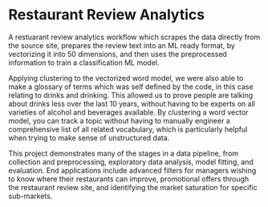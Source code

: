 # Restaurant Review Analytics

A restuarant review analytics workflow which scrapes the data directly from the source site, prepares the review text into an ML ready format, by vectorizing it into 50 dimensions, and then uses the preprocessed information to train a classification ML model.

Applying clustering to the vectorized word model, we were also able to make a glossary of terms which was self defined by the code, in this case relating to drinks and drinking. This allowed us to prove people are talking about drinks less over the last 10 years, without having to be experts on all varieties of alcohol and beverages available. By clustering a word vector model, you can track a topic without having to manually engineer a comprehensive list of all related vocabulary, which is particularly helpful when trying to make sense of unstructured data.

This project demonstrates many of the stages in a data pipeline, from collection and preprocessing, exploratory data analysis, model fitting, and evaluation. End applications include advanced filters for managers wishing to know where their restaurants can improve, promotional offers through the restaurant review site, and identifying the market saturation for specific sub-markets.

